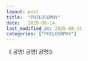 ```yaml
---
layout: post
title:  "PHILOSOPHY"
date:   2025-08-14
last_modified_at: 2025-08-14
categories: ["PHILOSOPHY"]
---
```


《 공명! 공명! 공명!》
